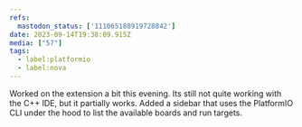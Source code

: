 ```yaml
---
refs:
  mastodon_status: ['111065188919728842']
date: 2023-09-14T19:38:09.915Z
media: ["57"]
tags:
  - label:platformio
  - label:nova
---
```


<p>Worked on the   extension a bit this evening. Its still not quite working with the C++ IDE, but it partially works. Added a sidebar that uses the PlatformIO CLI under the hood to list the available boards and run targets. </p>
